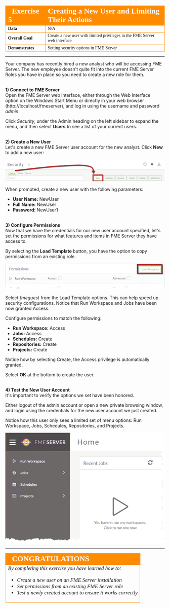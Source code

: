 <!--Exercise Section-->

<table style="border-spacing: 0px;border-collapse: collapse;font-family:serif">
<tr>
<td width=25% style="vertical-align:middle;background-color:darkorange;border: 2px solid darkorange">
<i class="fa fa-cogs fa-lg fa-pull-left fa-fw" style="color:white;padding-right: 12px;vertical-align:text-top"></i>
<span style="color:white;font-size:x-large;font-weight: bold">Exercise 5</span>
</td>
<td style="border: 2px solid darkorange;background-color:darkorange;color:white">
<span style="color:white;font-size:x-large;font-weight: bold">Creating a New User and Limiting Their Actions</span>
</td>
</tr>

<tr>
<td style="border: 1px solid darkorange; font-weight: bold">Data</td>
<td style="border: 1px solid darkorange">N/A</td>
</tr>

<tr>
<td style="border: 1px solid darkorange; font-weight: bold">Overall Goal</td>
<td style="border: 1px solid darkorange">Create a new user with limited privileges in the FME Server web interface</td>
</tr>

<tr>
<td style="border: 1px solid darkorange; font-weight: bold">Demonstrates</td>
<td style="border: 1px solid darkorange">Setting security options in FME Server</td>
</tr>

</table>

---

Your company has recently hired a new analyst who will be accessing FME Server. The new employee doesn't quite fit into the current FME Server Roles you have in place so you need to create a new role for them.


<br>**1) Connect to FME Server** 
<br>Open the FME Server web interface, either through the Web Interface option on the Windows Start Menu or directly in your web browser (http://localhost/fmeserver), and log in using the username and password *admin*. 

Click *Security*, under the Admin heading on the left sidebar to expand the menu, and then select **Users** to see a list of your current users.

<br>**2) Create a New User**
<br>Let's create a new FME Server user account for the new analyst. Click **New** to add a new user:

![](./Images/3.201.Ex1.CreateNewUser.png)

When prompted, create a new user with the following parameters:

- **User Name:** NewUser
- **Full Name:** NewUser
- **Password:** NewUser1


<br>**3) Configure Permissions**
<br>Now that we have the credentials for our new user account specified, let's set the permissions for what features and items in FME Server they have access to.

By selecting the **Load Template** button, you have the option to copy permissions from an existing role.

![](./Images/3.202.Ex1.NewUserLoadTemplate.png)

Select *fmeguest* from the Load Template options. This can help speed up security configurations. Notice that Run Workspace and Jobs have been now granted Access.

Configure permissions to match the following:

- **Run Workspace:** Access
- **Jobs:** Access
- **Schedules:** Create
- **Repositories:** Create
- **Projects:** Create

Notice how by selecting Create, the Access privilege is automatically granted.

Select **OK** at the bottom to create the user.


<br>**4) Test the New User Account**
<br>It's important to verify the options we set have been honored.

Either logout of the admin account or open a new private browsing window, and login using the credentials for the new user account we just created.

Notice how this user only sees a limited set of menu options: Run Workspace, Jobs, Schedules, Repositories, and Projects.

![](./Images/3.203.Ex1.NewUserHomepage.png)

---

<!--Exercise Congratulations Section--> 

<table style="border-spacing: 0px">
<tr>
<td style="vertical-align:middle;background-color:darkorange;border: 2px solid darkorange">
<i class="fa fa-thumbs-o-up fa-lg fa-pull-left fa-fw" style="color:white;padding-right: 12px;vertical-align:text-top"></i>
<span style="color:white;font-size:x-large;font-weight: bold;font-family:serif">CONGRATULATIONS</span>
</td>
</tr>

<tr>
<td style="border: 1px solid darkorange">
<span style="font-family:serif; font-style:italic; font-size:larger">
By completing this exercise you have learned how to:
<br>
<ul><li>Create a new user on an FME Server installation</li>
<li>Set permissions from an existing FME Server role</li>
<li>Test a newly created account to ensure it works correctly</li></ul>
</span>
</td>
</tr>
</table>
